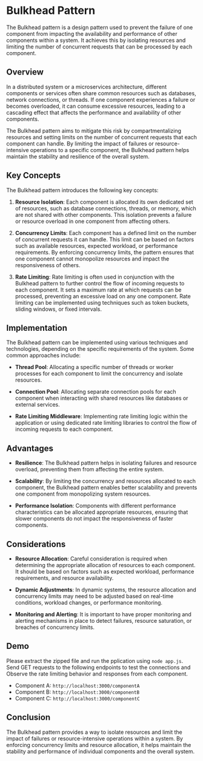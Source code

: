 # Bulkhead Pattern

The Bulkhead pattern is a design pattern used to prevent the failure of one component from impacting the availability and performance of other components within a system. It achieves this by isolating resources and limiting the number of concurrent requests that can be processed by each component.

## Overview

In a distributed system or a microservices architecture, different components or services often share common resources such as databases, network connections, or threads. If one component experiences a failure or becomes overloaded, it can consume excessive resources, leading to a cascading effect that affects the performance and availability of other components.

The Bulkhead pattern aims to mitigate this risk by compartmentalizing resources and setting limits on the number of concurrent requests that each component can handle. By limiting the impact of failures or resource-intensive operations to a specific component, the Bulkhead pattern helps maintain the stability and resilience of the overall system.

## Key Concepts

The Bulkhead pattern introduces the following key concepts:

1. **Resource Isolation**: Each component is allocated its own dedicated set of resources, such as database connections, threads, or memory, which are not shared with other components. This isolation prevents a failure or resource overload in one component from affecting others.

2. **Concurrency Limits**: Each component has a defined limit on the number of concurrent requests it can handle. This limit can be based on factors such as available resources, expected workload, or performance requirements. By enforcing concurrency limits, the pattern ensures that one component cannot monopolize resources and impact the responsiveness of others.

3. **Rate Limiting**: Rate limiting is often used in conjunction with the Bulkhead pattern to further control the flow of incoming requests to each component. It sets a maximum rate at which requests can be processed, preventing an excessive load on any one component. Rate limiting can be implemented using techniques such as token buckets, sliding windows, or fixed intervals.

## Implementation

The Bulkhead pattern can be implemented using various techniques and technologies, depending on the specific requirements of the system. Some common approaches include:

- **Thread Pool**: Allocating a specific number of threads or worker processes for each component to limit the concurrency and isolate resources.

- **Connection Pool**: Allocating separate connection pools for each component when interacting with shared resources like databases or external services.

- **Rate Limiting Middleware**: Implementing rate limiting logic within the application or using dedicated rate limiting libraries to control the flow of incoming requests to each component.

## Advantages

- **Resilience**: The Bulkhead pattern helps in isolating failures and resource overload, preventing them from affecting the entire system.

- **Scalability**: By limiting the concurrency and resources allocated to each component, the Bulkhead pattern enables better scalability and prevents one component from monopolizing system resources.

- **Performance Isolation**: Components with different performance characteristics can be allocated appropriate resources, ensuring that slower components do not impact the responsiveness of faster components.

## Considerations

- **Resource Allocation**: Careful consideration is required when determining the appropriate allocation of resources to each component. It should be based on factors such as expected workload, performance requirements, and resource availability.

- **Dynamic Adjustments**: In dynamic systems, the resource allocation and concurrency limits may need to be adjusted based on real-time conditions, workload changes, or performance monitoring.

- **Monitoring and Alerting**: It is important to have proper monitoring and alerting mechanisms in place to detect failures, resource saturation, or breaches of concurrency limits.

## Demo
Please extract the zipped file and run the pplication using `node app.js`. Send GET requests to the following endpoints to test the connections and Observe the rate limiting behavior and responses from each component.
   - Component A: `http://localhost:3000/componentA`
   - Component B: `http://localhost:3000/componentB`
   - Component C: `http://localhost:3000/componentC`
   
## Conclusion

The Bulkhead pattern provides a way to isolate resources and limit the impact of failures or resource-intensive operations within a system. By enforcing concurrency limits and resource allocation, it helps maintain the stability and performance of individual components and the overall system.


